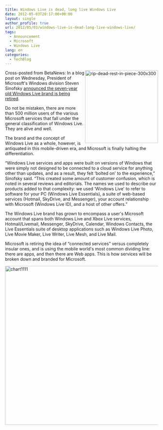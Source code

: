 ```yaml
---
title: Windows Live is dead, long live Windows Live
date: 2012-05-03T20:17:00+00:00
layout: single
author_profile: true
url: 2012/05/03/windows-live-is-dead-long-live-windows-live/
tags:
  - Announcement
  - Microsoft
  - Windows Live
lang: en
categories: 
  - TechBlog
---
```

[<img title="rip-dead-rest-in-piece-300x300" border="0" alt="rip-dead-rest-in-piece-300x300" align="right" src="http://lh5.ggpht.com/-GVdNSouI2zA/T6LgtjlglvI/AAAAAAAAF3o/nwpo41XjyUQ/rip-dead-rest-in-piece-300x300_thumb%25255B2%25255D.jpg?imgmax=800" width="240" height="240" />](http://lh6.ggpht.com/-6owqZEyN7X8/T6LgpsXx64I/AAAAAAAAF3g/VS18LEl1BZY/s1600-h/rip-dead-rest-in-piece-300x300%25255B4%25255D.jpg)Cross-posted from BetaNews: In a blog post on Wednesday, President of Microsoft's Windows division Steven Sinofsky [announced the seven-year old Windows Live brand is being retired](http://blogs.msdn.com/b/b8/archive/2012/05/02/cloud-services-for-windows-8-and-windows-phone-windows-live-reimagined.aspx). 

Do not be mistaken, there are more than 500 million users of the various Microsoft services that fall under the general classification of Windows Live. They are alive and well. 

The brand and the concept of Windows Live as a whole, however, is antiquated in this mobile-driven era, and Microsoft is finally halting the differentiation. 

“Windows Live services and apps were built on versions of Windows that were simply not designed to be connected to a cloud service for anything other than updates, and as a result, they felt &#8216;bolted on' to the experience,” Sinofsky said. “This created some amount of customer confusion, which is noted in several reviews and editorials. The names we used to describe our products added to that complexity: we used &#8216;Windows Live' to refer to software for your PC (Windows Live Essentials), a suite of web-based services (Hotmail, SkyDrive, and Messenger), your account relationship with Microsoft (Windows Live ID), and a host of other offers.” 

The Windows Live brand has grown to encompass a user's Microsoft account that spans both Windows Live and Xbox Live services, Hotmail/Livemail, Messenger, SkyDrive, Calendar, Windows Contacts, the Live Essentials suite of desktop applications such as Windows Live Photo, Live Movie Maker, Live Writer, Live Mesh, and Live Mail. 

Microsoft is retiring the idea of “connected services” versus completely insular ones, and is using the mobile world's most common dividing line: there are apps, and then there are Web apps. This is how services will be broken down and branded for Microsoft. 

[<img title="chart1111" border="0" alt="chart1111" src="http://lh3.ggpht.com/-ZJUcynDguUM/T6Lgyh-mG2I/AAAAAAAAF38/WGnlT7TDSF4/chart1111_thumb%25255B2%25255D.jpg?imgmax=800" width="658" height="524" />](http://lh6.ggpht.com/-gCJ1_gL2IZM/T6Lgv7sUY2I/AAAAAAAAF3w/TE_HbV_kTsg/s1600-h/chart1111%25255B4%25255D.jpg)